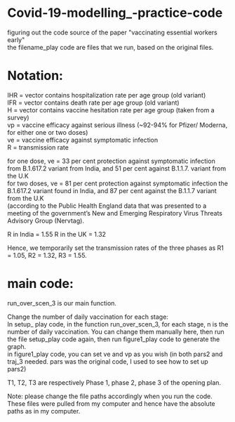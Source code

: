 # Covid-19-modelling_-practice-code
figuring out the code source of the paper "vaccinating essential workers early"  
the filename_play code are files that we run, based on the original files.  

# Notation:   
IHR = vector contains hospitalization rate per age group (old variant)  
IFR = vector contains death rate per age group (old variant)  
H   = vector contains vaccine hesitation rate per age group (taken from a survey)  
vp = vaccine efficacy against serious illness (~92-94% for Pfizer/ Moderna, for either one or two doses)  
ve = vaccine efficacy against symptomatic infection   
R  = transmission rate  

for one dose, ve = 33 per cent protection against symptomatic infection from B.1.617.2 variant from India, and 51 per cent against B.1.1.7. variant from the U.K  
for two doses, ve = 81 per cent protection against symptomatic infection the B.1.617.2 variant found in India, and 87 per cent against the B.1.1.7 variant from the U.K  
(according to the Public Health England data that was presented to a meeting of the government’s New and Emerging Respiratory Virus Threats Advisory Group (Nervtag). 

R in India = 1.55
R in the UK = 1.32

Hence, we temporarily set the transmission rates of the three phases as R1 = 1.05, R2 = 1.32, R3 = 1.55.  

# main code: 
run_over_scen_3 is our main function.   

Change the number of daily vaccination for each stage:  
In setup_ play code, in the function run_over_scen_3, for each stage, n is the number of daily vaccination. You can change them manually here, then run the file setup_play code again, then run figure1_play code to generate the graph.  
in figure1_play code, you can set ve and vp as you wish (in both pars2 and traj_3 needed. pars was the original code, I used to see how to set up pars2)  

T1, T2, T3 are respectively Phase 1, phase 2, phase 3 of the opening plan.    



Note: please change the file paths accordingly when you run the code. These files were pulled from my computer and hence have the absolute paths as in my computer.
